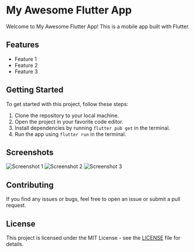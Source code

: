 # My Awesome Flutter App

Welcome to My Awesome Flutter App! This is a mobile app built with Flutter.

## Features

- Feature 1
- Feature 2
- Feature 3

## Getting Started

To get started with this project, follow these steps:

1. Clone the repository to your local machine.
2. Open the project in your favorite code editor.
3. Install dependencies by running `flutter pub get` in the terminal.
4. Run the app using `flutter run` in the terminal.

## Screenshots

![Screenshot 1](/screenshots/screenshot1.png "Screenshot 1")
![Screenshot 2](/screenshots/screenshot2.png "Screenshot 2")
![Screenshot 3](/screenshots/screenshot3.png "Screenshot 3")

## Contributing

If you find any issues or bugs, feel free to open an issue or submit a pull request.

## License

This project is licensed under the MIT License - see the [LICENSE](LICENSE) file for details.

